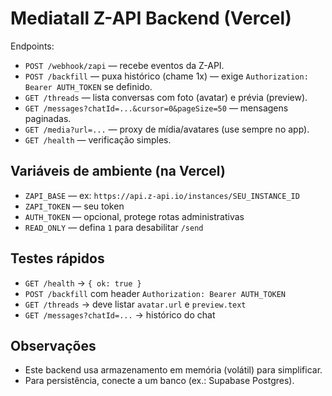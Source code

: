 
# Mediatall Z-API Backend (Vercel)

Endpoints:
- `POST /webhook/zapi` — recebe eventos da Z-API.
- `POST /backfill` — puxa histórico (chame 1x) — exige `Authorization: Bearer AUTH_TOKEN` se definido.
- `GET /threads` — lista conversas com foto (avatar) e prévia (preview).
- `GET /messages?chatId=...&cursor=0&pageSize=50` — mensagens paginadas.
- `GET /media?url=...` — proxy de mídia/avatares (use sempre no app).
- `GET /health` — verificação simples.

## Variáveis de ambiente (na Vercel)
- `ZAPI_BASE` — ex: `https://api.z-api.io/instances/SEU_INSTANCE_ID`
- `ZAPI_TOKEN` — seu token
- `AUTH_TOKEN` — opcional, protege rotas administrativas
- `READ_ONLY` — defina `1` para desabilitar `/send`

## Testes rápidos
- `GET /health` → `{ ok: true }`
- `POST /backfill` com header `Authorization: Bearer AUTH_TOKEN`
- `GET /threads` → deve listar `avatar.url` e `preview.text`
- `GET /messages?chatId=...` → histórico do chat

## Observações
- Este backend usa armazenamento em memória (volátil) para simplificar.
- Para persistência, conecte a um banco (ex.: Supabase Postgres).
